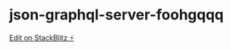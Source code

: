 # json-graphql-server-foohgqqq

[Edit on StackBlitz ⚡️](https://stackblitz.com/edit/json-graphql-server-8dgudr)